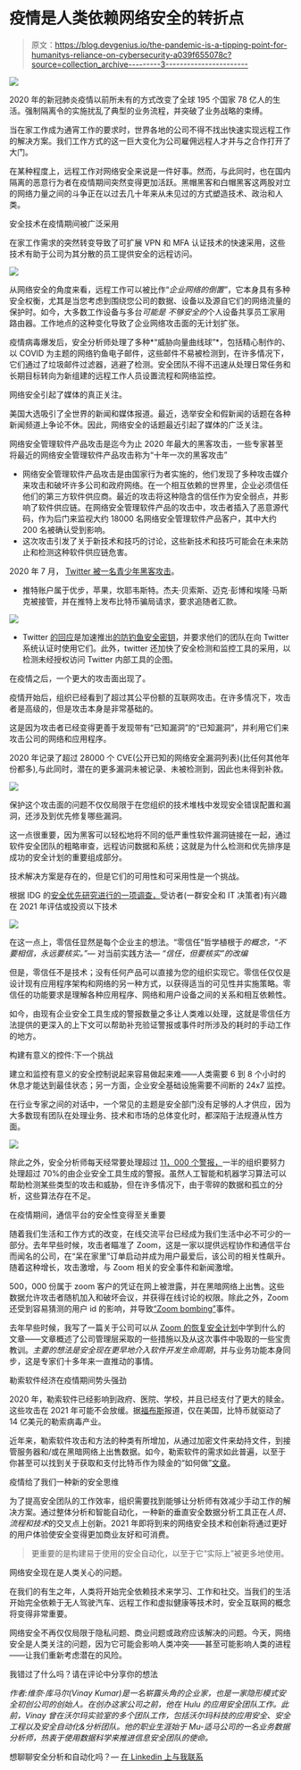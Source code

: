 # 疫情是人类依赖网络安全的转折点

> 原文：<https://blog.devgenius.io/the-pandemic-is-a-tipping-point-for-humanitys-reliance-on-cybersecurity-a039f655078c?source=collection_archive---------3----------------------->

![](img/f6e395ecb2e59ca533fcc24266b58ba7.png)

2020 年的新冠肺炎疫情以前所未有的方式改变了全球 195 个国家 78 亿人的生活。强制隔离令的实施扰乱了典型的业务流程，并突破了业务战略的束缚。

当在家工作成为通宵工作的要求时，世界各地的公司不得不找出快速实现远程工作的解决方案。我们工作方式的这一巨大变化为公司雇佣远程人才并与之合作打开了大门。

在某种程度上，远程工作对网络安全来说是一件好事。然而，与此同时，也在国内隔离的恶意行为者在疫情期间突然变得更加活跃。黑帽黑客和白帽黑客这两股对立的网络力量之间的斗争正在以过去几十年来从未见过的方式塑造技术、政治和人类。

安全技术在疫情期间被广泛采用

在家工作需求的突然转变导致了可扩展 VPN 和 MFA 认证技术的快速采用，这些技术有助于公司为其分散的员工提供安全的远程访问。

![](img/5a449654172ddf3f3b422c61a3dc57a6.png)

从网络安全的角度来看，远程工作可以被比作“*企业网络的倒置”*，它本身具有多种安全权衡，尤其是当您考虑到围绕您公司的数据、设备以及源自它们的网络流量的保护时。如今，大多数工作设备与多台*可能是* *不够安全的*个人设备共享员工家用路由器。工作地点的这种变化导致了企业网络攻击面的无计划扩张。

疫情病毒爆发后，安全分析师处理了多种*“威胁向量曲线球”*，包括精心制作的、以 COVID 为主题的网络钓鱼电子邮件，这些邮件不易被检测到，在许多情况下，它们通过了垃圾邮件过滤器，逃避了检测。安全团队不得不迅速从处理日常任务和长期目标转向为新组建的远程工作人员设置流程和网络监控。

网络安全引起了媒体的真正关注。

美国大选吸引了全世界的新闻和媒体报道。最近，选举安全和假新闻的话题在各种新闻频道上争论不休。因此，网络安全的话题最近引起了媒体的广泛关注。

网络安全管理软件产品攻击是迄今为止 2020 年最大的黑客攻击，一些专家甚至将最近的网络安全管理软件产品攻击称为“十年一次的黑客攻击”

*   网络安全管理软件产品攻击是由国家行为者实施的，他们发现了多种攻击媒介来攻击和破坏许多公司和政府网络。在一个相互依赖的世界里，企业必须信任他们的第三方软件供应商。最近的攻击将这种隐含的信任作为安全弱点，并影响了软件供应链。在网络安全管理软件产品的攻击中，攻击者插入了恶意源代码，作为后门来监视大约 18000 名网络安全管理软件产品客户，其中大约 200 名被确认受到影响。
*   这次攻击引发了关于新技术和技巧的讨论，这些新技术和技巧可能会在未来防止和检测这种软件供应链危害。

2020 年 7 月， [Twitter 被一名青少年黑客攻击](https://www.bbc.com/news/technology-53445090)。

*   推特账户属于优步，苹果，坎耶韦斯特。杰夫·贝索斯、迈克·彭博和埃隆·马斯克被接管，并在推特上发布比特币骗局请求，要求追随者汇款。

![](img/c6c6d67705c97fc9fb0188642ff66307.png)

*   Twitter [的回应](https://www.wired.com/story/inside-twitter-hack-election-plan/)是加速推出[的防钓鱼安全密钥](https://blog.twitter.com/en_us/topics/company/2020/our-continued-work-to-keep-twitter-secure.html)，并要求他们的团队在向 Twitter 系统认证时使用它们。此外，twitter 还加快了安全检测和监控工具的采用，以检测未经授权访问 Twitter 内部工具的企图。

在疫情之后，一个更大的攻击面出现了。

疫情开始后，组织已经看到了超过其公平份额的互联网攻击。在许多情况下，攻击者是高级的，但是攻击本身是非常基础的。

这是因为攻击者已经变得更善于发现带有“已知漏洞”的“已知漏洞”，并利用它们来攻击公司的网络和应用程序。

2020 年记录了超过 28000 个 CVE(公开已知的网络安全漏洞列表)(比任何其他年份都多),与此同时，潜在的更多漏洞未被记录、未被检测到，因此也未得到补救。

![](img/37e98eb31a64d809a2297d96ad6a3966.png)

保护这个攻击面的问题不仅仅局限于在您组织的技术堆栈中发现安全错误配置和漏洞，还涉及到优先修复哪些漏洞。

这一点很重要，因为黑客可以轻松地将不同的低严重性软件漏洞链接在一起，通过软件安全团队的粗略审查，远程访问数据和系统；这就是为什么检测和优先排序是成功的安全计划的重要组成部分。

技术解决方案是存在的，但是它们的可用性和可采用性是一个挑战。

根据 IDG 的[安全优先研究进行的一项调查，](https://www.idg.com/tools-for-marketers/2020-security-priorities-study/)受访者(一群安全和 IT 决策者)有兴趣在 2021 年评估或投资以下技术

![](img/8584e42e9603d2ff0cb6a45e39cf0bc5.png)

在这一点上，零信任显然是每个企业主的想法。“零信任”哲学植根于*的概念，“不要相信，永远要核实。”—* 对当前实践方法— *“信任，但要核实”的改编*

但是，零信任不是技术；没有任何产品可以直接为您的组织实现它。零信任仅仅是设计现有应用程序架构和网络的另一种方式，以获得适当的可见性并实施策略。零信任的功能要求是理解各种应用程序、网络和用户设备之间的关系和相互依赖性。

如今，由现有企业安全工具生成的警报数量之多让人类难以处理，这就是零信任方法提供的更深入的上下文可以帮助补充验证警报或事件时所涉及的耗时的手动工作的地方。

构建有意义的控件:下一个挑战

建立和监控有意义的安全控制说起来容易做起来难——人类需要 6 到 8 个小时的休息才能达到最佳状态；另一方面，企业安全基础设施需要不间断的 24x7 监控。

在行业专家之间的对话中，一个常见的主题是安全部门没有足够的人才供应，因为大多数现有团队在处理业务、技术和市场的总体变化时，都深陷于法规遵从性方面。

![](img/a23e072d98e10884588f6551946f9a7c.png)

除此之外，安全分析师每天经常要处理超过 [11，000 个警报，](https://blog.paloaltonetworks.com/2020/09/secops-analyst-burnout/)一半的组织要努力处理超过 70%的由企业安全工具生成的警报。虽然人工智能和机器学习算法可以帮助检测某些类型的攻击和威胁，但在许多情况下，由于零碎的数据和孤立的分析，这些算法存在不足。

在疫情期间，通信平台的安全性变得至关重要

随着我们生活和工作方式的改变，在线交流平台已经成为我们生活中必不可少的一部分。去年早些时候，攻击者瞄准了 Zoom，这是一家以提供远程协作和通信平台而闻名的公司，在“呆在家里”订单启动并成为用户最爱后，该公司的相关性飙升。随着这种增长，攻击激增，与 Zoom 相关的安全事件和新闻激增。

500，000 份属于 zoom 客户的凭证在网上被泄露，并在黑暗网络上出售。这些数据允许攻击者随机加入和破坏会议，并获得在线讨论的权限。除此之外，Zoom 还受到容易猜测的用户 id 的影响，并导致[“Zoom bombing”](https://www.nytimes.com/2020/03/20/style/zoombombing-zoom-trolling.html)事件。

去年早些时候，我写了一篇关于公司可以从 [Zoom 的恢复安全计划](https://medium.com/dev-genius/what-organizations-can-learn-from-zooms-comeback-security-plan-9bb1ff888520)中学到什么的文章——文章概述了公司管理层采取的一些措施以及从这次事件中吸取的一些宝贵教训。*主要的想法是安全现在更早地介入软件开发生命周期*，并与业务功能本身同步，这是专家们十多年来一直推动的事情。

勒索软件经济在疫情期间势头强劲

2020 年，勒索软件已经影响到政府、医院、学校，并且已经支付了更大的赎金。这些攻击在 2021 年可能不会放缓。据[福布斯](https://www.forbes.com/sites/andreatinianow/2020/07/01/bitcoin-demand-drives-14-billion-ransomware-industry-in-the-us/?sh=31bc153f32d8)报道，仅在美国，比特币就驱动了 14 亿美元的勒索病毒产业。

近年来，勒索软件攻击和方法的种类有所增加，从通过加密文件来劫持文件，到接管服务器和/或在黑暗网络上出售数据。如今，勒索软件的需求如此普遍，以至于你甚至可以找到关于获取和支付比特币作为赎金的“如何做”[文章](https://www.csoonline.com/article/3588152/how-to-buy-bitcoin-for-ransomware-payment-if-you-must.html)。

疫情给了我们一种新的安全思维

为了提高安全团队的工作效率，组织需要找到能够让分析师有效减少手动工作的解决方案。通过整体分析和智能自动化，一种新的垂直安全数据分析工具正在*人员、流程和技术*的交叉点上创新。2021 年即将到来的网络安全技术和创新将通过更好的用户体验使安全变得更加商业友好和可消费。

> 更重要的是构建易于使用的安全自动化，以至于它“实际上”被更多地使用。

网络安全现在是人类关心的问题。

在我们的有生之年，人类将开始完全依赖技术来学习、工作和社交。当我们的生活开始完全依赖于无人驾驶汽车、远程工作和虚拟健康等技术时，安全互联网的概念将变得非常重要。

网络安全不再仅仅局限于隐私问题、商业问题或政府应该解决的问题。今天，网络安全是人类关注的问题，因为它可能会影响人类冲突——甚至可能影响人类的进程——让我们重新考虑潜在的风险。

我错过了什么吗？请在评论中分享你的想法

*作者:维奈·库马尔(Vinay Kumar)是一名崭露头角的企业家，也是一家隐形模式安全初创公司的创始人。在创办这家公司之前，他在 Hulu 的应用安全团队工作。此前，Vinay 曾在沃尔玛实验室的多个团队工作，包括沃尔玛科技的应用安全、安全工程以及安全自动化&分析团队。他的职业生涯始于 Mu-适马公司的一名业务数据分析师，热衷于使用数据科学来推进信息安全团队的使命。*

想聊聊安全分析和自动化吗？— [在 Linkedin 上与我联系](https://www.linkedin.com/in/vinay-appsec/)